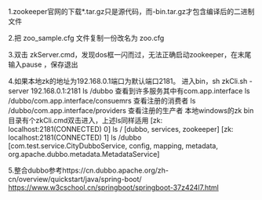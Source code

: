 1.zookeeper官网的下载*.tar.gz只是源代码，而-bin.tar.gz才包含编译后的二进制文件

2.把 zoo_sample.cfg 文件复制一份改名为 zoo.cfg

3.双击 zkServer.cmd，发现dos框一闪而过，无法正确启动zookeeper，在末尾输入pause ，保存退出

4.如果本地zk的地址为192.168.0.1端口为默认端口2181。
进入bin，sh zkCli.sh -server 192.168.0.1:2181
ls /dubbo 查看到许多服务其中有com.app.interface
ls /dubbo/com.app.interface/consuemrs 查看注册的消费者
ls /dubbo/com.app.interface/providers 查看注册的生产者
本地windows的zk bin目录有个zkCli.cmd双击进入，上述ls同样适用
[zk: localhost:2181(CONNECTED) 0] ls /
[dubbo, services, zookeeper]
[zk: localhost:2181(CONNECTED) 1] ls /dubbo
[com.test.service.CityDubboService, config, mapping, metadata, org.apache.dubbo.metadata.MetadataService]

5.整合dubbo参考https://cn.dubbo.apache.org/zh-cn/overview/quickstart/java/spring-boot/
https://www.w3cschool.cn/springboot/springboot-37z424l7.html

